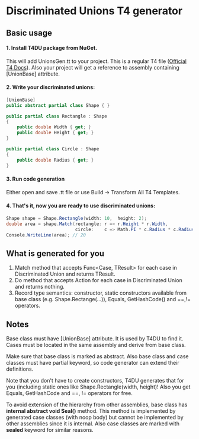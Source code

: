 # Discriminated Unions T4 generator


## Basic usage

#### 1. Install T4DU package from NuGet. 
This will add UnionsGen.tt to your project. This is a regular T4 file ([Official T4 Docs](https://docs.microsoft.com/ru-ru/visualstudio/modeling/code-generation-and-t4-text-templates)). Also your project will get a reference to assembly containing [UnionBase] attribute.
#### 2. Write your discriminated unions:
```cs
[UnionBase]
public abstract partial class Shape { }

public partial class Rectangle : Shape
{
    public double Width { get; }
    public double Height { get; }
}

public partial class Circle : Shape
{
    public double Radius { get; }
}
```



#### 3. Run code generation 
Either open and save .tt file or use Build -> Transform All T4 Templates.

#### 4. That's it, now you are ready to use discriminated unions:
 
```cs
Shape shape = Shape.Rectangle(width: 10,  height: 2);
double area = shape.Match(rectangle: r => r.Height * r.Width,
                          circle:    c => Math.PI * c.Radius * c.Radius);
Console.WriteLine(area); // 20
```

## What is generated for you

1. Match method that accepts Func<Case, TResult> for each case in Discriminated Union and returns TResult.
2. Do method that accepts Action<Case> for each case in Discriminated Union and returns nothing.
3. Record type semantics: constructor, static constructors available from base class (e.g. Shape.Rectange(...)), Equals, GetHashCode() and ==,!= operators.

## Notes
Base class must have [UnionBase] attribute. It is used by T4DU to find it. Cases must be located in the same assembly and derive from base class.

Make sure that base class is marked as abstract. Also base class and case classes must have partial keyword, so code generator can extend their definitions.

Note that you don't have to create constructors, T4DU generates that for you (including static ones like Shape.Rectangle(width, height)! Also you get Equals, GetHashCode and ==, != operators for free.

To avoid extension of the hierarchy from other assemblies, base class has **internal abstract void Seal()** method. This method is implemented by generated case classes (with noop body) but cannot be implemented by other assemblies since it is internal. Also case classes are marked with **sealed** keyword for similar reasons.